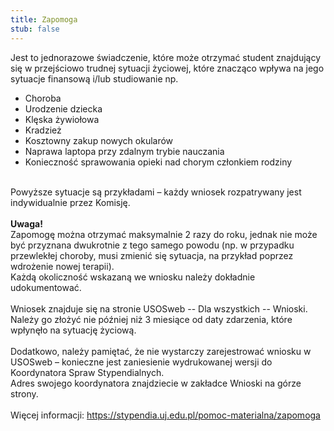 ```yaml
---
title: Zapomoga
stub: false
---
```

Jest to jednorazowe świadczenie, które może otrzymać student znajdujący się w przejściowo trudnej sytuacji życiowej, które znacząco wpływa na jego sytuacje finansową i/lub studiowanie np. <br>

<!--StartFragment-->



<ul><!--EndFragment--><li>Choroba <br>
<li>Urodzenie dziecka <br>
<li>Klęska żywiołowa<br>
<li>Kradzież<br>
<li>Kosztowny zakup nowych okularów<br>
<li>Naprawa laptopa przy zdalnym trybie nauczania<br>
<li>Konieczność sprawowania opieki nad chorym członkiem rodziny<br><br></ul>

Powyższe sytuacje są przykładami – każdy wniosek rozpatrywany jest indywidualnie przez Komisję. <br><br>
<b>Uwaga! </b> <br> Zapomogę można otrzymać maksymalnie 2 razy do roku, jednak nie może być przyznana dwukrotnie z tego samego powodu (np. w przypadku przewlekłej choroby, musi zmienić się sytuacja, na przykład poprzez wdrożenie nowej terapii).<br> 
Każdą okoliczność wskazaną we wniosku należy dokładnie udokumentować.<br><br>
Wniosek znajduje się na stronie USOSweb -- Dla wszystkich -- Wnioski. Należy go złożyć nie później niż 3 miesiące od daty zdarzenia, które wpłynęło na sytuację życiową. <br><br>
Dodatkowo, należy pamiętać, że nie wystarczy zarejestrować wniosku w USOSweb – konieczne jest zaniesienie wydrukowanej wersji do Koordynatora Spraw Stypendialnych.<br> Adres swojego koordynatora znajdziecie w zakładce Wnioski na górze strony.<br><br>
Więcej informacji: https://stypendia.uj.edu.pl/pomoc-materialna/zapomoga